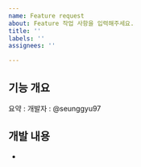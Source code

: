 ```yaml
---
name: Feature request
about: Feature 작업 사항을 입력해주세요.
title: ''
labels: ''
assignees: ''

---
```


## 기능 개요

요약 : 
개발자 : @seunggyu97

## 개발 내용

-
